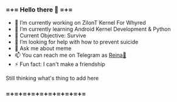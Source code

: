### =+= Hello there 👋 =+=

- 🔭 I’m currently working on ZilonT Kernel For Whyred
- 🌱 I’m currently learning Android Kernel Development & Python
- 🎯 Current Objective: Survive
- 🤔 I’m looking for help with how to prevent suicide
- 💬 Ask me about meme
- 📫 You can reach me on Telegram as [Reina🍈](https://t.me/eve_enryu)
- ⚡ Fun fact: I can't make a friendship

Still thinking what's thing to add here

### =+=+=+=+=+=+=+=+=+=